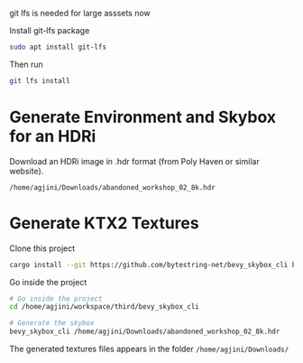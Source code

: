 git lfs is needed for large asssets now

Install git-lfs package

```bash
sudo apt install git-lfs
```

Then run

```bash 
git lfs install
```

# Generate Environment and Skybox for an HDRi

Download an HDRi image in .hdr format (from Poly Haven or similar website).

`/home/agjini/Downloads/abandoned_workshop_02_8k.hdr`

# Generate KTX2 Textures

Clone this project

```bash
cargo install --git https://github.com/bytestring-net/bevy_skybox_cli bevy_skybox_cli
```

Go inside the project

```bash
# Go inside the project
cd /home/agjini/workspace/third/bevy_skybox_cli

# Generate the skybox
bevy_skybox_cli /home/agjini/Downloads/abandoned_workshop_02_8k.hdr
```

The generated textures files appears in the folder `/home/agjini/Downloads/`
